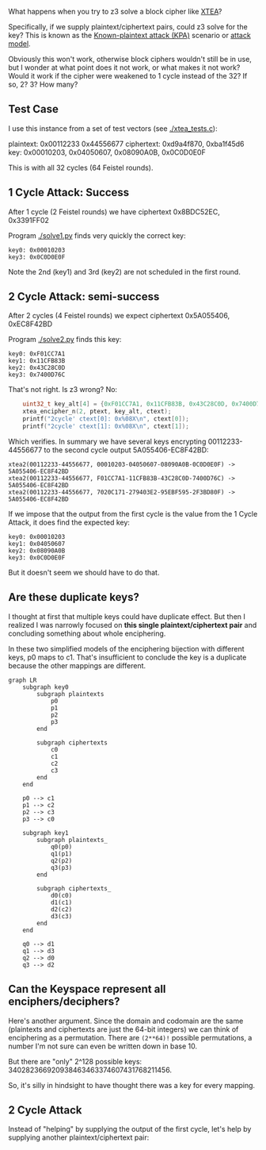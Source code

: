 What happens when you try to z3 solve a block cipher like [XTEA](https://en.wikipedia.org/wiki/XTEA)?

Specifically, if we supply plaintext/ciphertext pairs, could z3 solve for the key? This is known as the [Known-plaintext attack (KPA)](https://en.wikipedia.org/wiki/Known-plaintext_attack) scenario or [attack model](https://en.wikipedia.org/wiki/Attack_model).

Obviously this won't work, otherwise block ciphers wouldn't still be in use, but I wonder at what point does it not work, or what makes it not work? Would it work if the cipher were weakened to 1 cycle instead of the 32? If so, 2? 3? How many?

## Test Case

I use this instance from a set of test vectors (see [./xtea_tests.c](./xtea_tests.c)):

plaintext: 0x00112233 0x44556677
ciphertext: 0xd9a4f870, 0xba1f45d6
key: 0x00010203, 0x04050607, 0x08090A0B, 0x0C0D0E0F

This is with all 32 cycles (64 Feistel rounds).

## 1 Cycle Attack: Success

After 1 cycle (2 Feistel rounds) we have ciphertext 0x8BDC52EC, 0x3391FF02

Program [./solve1.py](./solve1.py) finds very quickly the correct key:
```
key0: 0x00010203
key3: 0x0C0D0E0F
```

Note the 2nd (key1) and 3rd (key2) are not scheduled in the first round.

## 2 Cycle Attack: semi-success

After 2 cycles (4 Feistel rounds) we expect ciphertext 0x5A055406, 0xEC8F42BD

Program [./solve2.py](./solve2.py) finds this key:

```
key0: 0xF01CC7A1
key1: 0x11CFB83B
key2: 0x43C28C0D
key3: 0x7400D76C
```

That's not right. Is z3 wrong? No:

```C
	uint32_t key_alt[4] = {0xF01CC7A1, 0x11CFB83B, 0x43C28C0D, 0x7400D76C};
	xtea_encipher_n(2, ptext, key_alt, ctext);
	printf("2cycle' ctext[0]: 0x%08X\n", ctext[0]);
	printf("2cycle' ctext[1]: 0x%08X\n", ctext[1]);
```

Which verifies. In summary we have several keys encrypting 00112233-44556677 to the second cycle output 5A055406-EC8F42BD:

```
xtea2(00112233-44556677, 00010203-04050607-08090A0B-0C0D0E0F) -> 5A055406-EC8F42BD
xtea2(00112233-44556677, F01CC7A1-11CFB83B-43C28C0D-7400D76C) -> 5A055406-EC8F42BD
xtea2(00112233-44556677, 7020C171-279403E2-95EBF595-2F3BD80F) -> 5A055406-EC8F42BD
```

If we impose that the output from the first cycle is the value from the 1 Cycle Attack, it does find the expected key:

```
key0: 0x00010203
key1: 0x04050607
key2: 0x08090A0B
key3: 0x0C0D0E0F
```

But it doesn't seem we should have to do that.

## Are these duplicate keys?

I thought at first that multiple keys could have duplicate effect. But then I realized I was narrowly focused on **this single plaintext/ciphertext pair** and concluding something about whole enciphering.

In these two simplified models of the enciphering bijection with different keys, p0 maps to c1. That's insufficient to conclude the key is a duplicate because the other mappings are different.

```mermaid
graph LR
    subgraph key0
        subgraph plaintexts
            p0
		    p1
		    p2
		    p3
        end

        subgraph ciphertexts
            c0
		    c1
		    c2
		    c3
        end
	end

    p0 --> c1
    p1 --> c2
    p2 --> c3
    p3 --> c0

    subgraph key1
        subgraph plaintexts_
            q0(p0)
		    q1(p1)
		    q2(p2)
		    q3(p3)
        end

        subgraph ciphertexts_
            d0(c0)
		    d1(c1)
		    d2(c2)
		    d3(c3)
        end
	end

    q0 --> d1
    q1 --> d3
    q2 --> d0
    q3 --> d2
```

## Can the Keyspace represent all enciphers/deciphers?

Here's another argument. Since the domain and codomain are the same (plaintexts and ciphertexts are just the 64-bit integers) we can think of enciphering as a permutation. There are `(2**64)!` possible permutations, a number I'm not sure can even be written down in base 10.

But there are "only" 2^128 possible keys: 340282366920938463463374607431768211456.

So, it's silly in hindsight to have thought there was a key for every mapping.

## 2 Cycle Attack

Instead of "helping" by supplying the output of the first cycle, let's help by supplying another plaintext/ciphertext pair:




